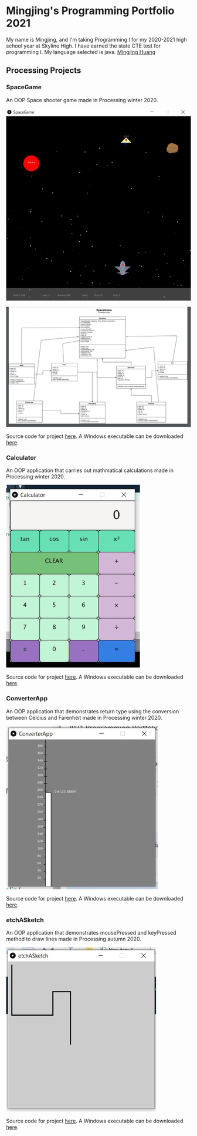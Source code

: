 # Mingjing's Programming Portfolio 2021
My name is Mingjing, and I'm taking Programming I for my 2020-2021 high school year at Skyline High. I have earned the state CTE test for programming I. My language selected is java. [Mingjing Huang](mailto:mingjingviolet@gmail.com)

## Processing Projects

### SpaceGame

An OOP Space shooter game made in Processing winter 2020.

![SpaceGame](https://github.com/1498185276/programmingPortfolio/blob/gh-pages/images/SpaceGame.JPG?raw=true)

![SpaceGame](https://github.com/1498185276/programmingPortfolio/blob/gh-pages/images/SpaceGameUML.JPG)

Source code for project [here](https://github.com/1498185276/programmingPortfolio/tree/gh-pages/src/SpaceGame). A Windows executable can be downloaded [here](https://github.com/1498185276/programmingPortfolio/blob/gh-pages/src/SpaceGame/application.windows64.zip).

### Calculator

An OOP application that carries out mathmatical calculations made in Processing winter 2020.

![Calculator](https://github.com/1498185276/programmingPortfolio/blob/gh-pages/images/Calculator.JPG?raw=true)

Source code for project [here](https://github.com/1498185276/programmingPortfolio/tree/gh-pages/src/Calculator). A Windows executable can be downloaded [here](https://github.com/1498185276/programmingPortfolio/blob/gh-pages/src/Calculator/application.windows64.zip).

### ConverterApp

An OOP application that demonstrates return type using the conversion between Celcius and Farenheit made in Processing winter 2020.

![ConverterApp](https://github.com/1498185276/programmingPortfolio/blob/gh-pages/images/ConverterApp.JPG?raw=true)

Source code for project [here](https://github.com/1498185276/programmingPortfolio/tree/gh-pages/src/ConverterApp). A Windows executable can be downloaded [here](https://github.com/1498185276/programmingPortfolio/blob/gh-pages/src/ConverterApp/application.windows64.zip).

### etchASketch

An OOP application that demonstrates mousePressed and keyPressed method to draw lines made in Processing autumn 2020.

![etchASketch](https://github.com/1498185276/programmingPortfolio/blob/gh-pages/images/etchASketch.JPG?raw=true)

Source code for project [here](https://github.com/1498185276/programmingPortfolio/tree/gh-pages/src/etchASketch). A Windows executable can be downloaded [here](https://github.com/1498185276/programmingPortfolio/blob/gh-pages/src/etchASketch/application.windows64.zip).
